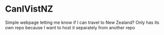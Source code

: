 # CanIVistNZ
Simple webpage letting me know if I can travel to New Zealand? Only has its own repo because I want to host it separately from another repo 

